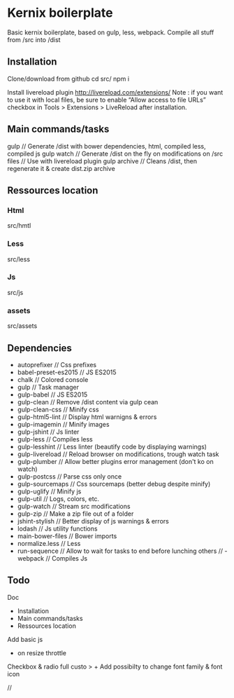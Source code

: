 # Kernix boilerplate

Basic kernix boilerplate, based on gulp, less, webpack.
Compile all stuff from /src into /dist



## Installation
Clone/download from github
cd src/
npm i

Install livereload plugin
http://livereload.com/extensions/
Note : if you want to use it with local files, be sure to enable “Allow access to file URLs” checkbox in Tools > Extensions > LiveReload after installation.



## Main commands/tasks
gulp // Generate /dist with bower dependencies, html, compiled less, compiled js
gulp watch // Generate /dist on the fly on modifications on /src files
  // Use with livereload plugin
gulp archive // Cleans /dist, then regenerate it & create dist.zip archive



## Ressources location

### Html
src/hmtl

### Less
src/less

### Js
src/js

### assets
src/assets

## Dependencies
- autoprefixer // Css prefixes
- babel-preset-es2015 // JS ES2015
- chalk // Colored console
- gulp // Task manager
- gulp-babel // JS ES2015
- gulp-clean // Remove /dist content via gulp cean
- gulp-clean-css // Minify css
- gulp-html5-lint // Display html warnigns & errors
- gulp-imagemin // Minify images
- gulp-jshint // Js linter
- gulp-less // Compiles less
- gulp-lesshint // Less linter (beautify code by displaying warnings)
- gulp-livereload // Reload browser on modifications, trough watch task
- gulp-plumber // Allow better plugins error management (don't ko on watch)
- gulp-postcss // Parse css only once
- gulp-sourcemaps // Css sourcemaps (better debug despite minify)
- gulp-uglify // Minify js
- gulp-util // Logs, colors, etc.
- gulp-watch // Stream src modifications
- gulp-zip // Make a zip file out of a folder
- jshint-stylish // Better display of js warnings & errors
- lodash // Js utility functions
- main-bower-files // Bower imports
- normalize.less // Less
- run-sequence // Allow to wait for tasks to end before lunching others
// - webpack // Compiles Js



## Todo
Doc
- Installation
- Main commands/tasks
- Ressources location

Add basic js
- on resize throttle

Checkbox & radio full custo > + Add possibilty to change font family & font icon














//
